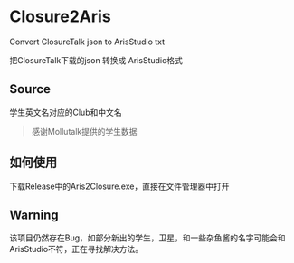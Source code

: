 # Closure2Aris
 Convert ClosureTalk json to ArisStudio txt

 把ClosureTalk下载的json 转换成 ArisStudio格式

 ## Source
 学生英文名对应的Club和中文名

 >感谢Mollutalk提供的学生数据

 ## 如何使用
 下载Release中的Aris2Closure.exe，直接在文件管理器中打开

 ## **Warning**
 该项目仍然存在Bug，如部分新出的学生，卫星，和一些杂鱼酱的名字可能会和ArisStudio不符，正在寻找解决方法。
